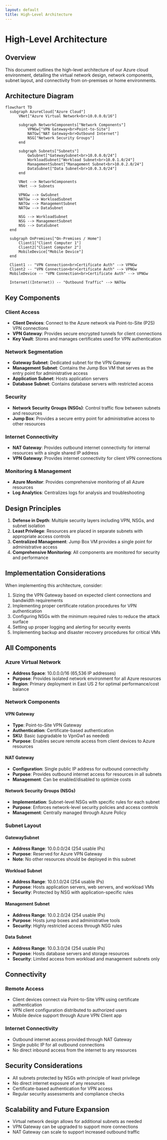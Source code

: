 ```yaml
---
layout: default
title: High-Level Architecture
---
```


# High-Level Architecture

## Overview
This document outlines the high-level architecture of our Azure cloud environment, detailing the virtual network design, network components, subnet layout, and connectivity from on-premises or home environments.

## Architecture Diagram

```mermaid
flowchart TD
  subgraph AzureCloud["Azure Cloud"]
      VNet["Azure Virtual Network<br>10.0.0.0/16"]
      
      subgraph NetworkComponents["Network Components"]
          VPNGw["VPN Gateway<br>Point-to-Site"]
          NATGw["NAT Gateway<br>Outbound Internet"]
          NSG["Network Security Groups"]
      end
      
      subgraph Subnets["Subnets"]
          GwSubnet["GatewaySubnet<br>10.0.0.0/24"]
          WorkloadSubnet["Workload Subnet<br>10.0.1.0/24"]
          ManagementSubnet["Management Subnet<br>10.0.2.0/24"]
          DataSubnet["Data Subnet<br>10.0.3.0/24"]
      end
      
      VNet --> NetworkComponents
      VNet --> Subnets
      
      VPNGw --> GwSubnet
      NATGw --> WorkloadSubnet
      NATGw --> ManagementSubnet
      NATGw --> DataSubnet
      
      NSG --> WorkloadSubnet
      NSG --> ManagementSubnet
      NSG --> DataSubnet
  end
  
  subgraph OnPremises["On-Premises / Home"]
      Client1["Client Computer 1"]
      Client2["Client Computer 2"]
      MobileDevice["Mobile Device"]
  end
  
  Client1 -- "VPN Connection<br>Certificate Auth" --> VPNGw
  Client2 -- "VPN Connection<br>Certificate Auth" --> VPNGw
  MobileDevice -- "VPN Connection<br>Certificate Auth" --> VPNGw
  
  Internet((Internet)) -- "Outbound Traffic" --> NATGw
```

## Key Components

### Client Access
- **Client Devices**: Connect to the Azure network via Point-to-Site (P2S) VPN connections
- **VPN Gateway**: Provides secure encrypted tunnels for client connections
- **Key Vault**: Stores and manages certificates used for VPN authentication

### Network Segmentation
- **Gateway Subnet**: Dedicated subnet for the VPN Gateway
- **Management Subnet**: Contains the Jump Box VM that serves as the entry point for administrative access
- **Application Subnet**: Hosts application servers
- **Database Subnet**: Contains database servers with restricted access

### Security
- **Network Security Groups (NSGs)**: Control traffic flow between subnets and resources
- **Jump Box**: Provides a secure entry point for administrative access to other resources

### Internet Connectivity
- **NAT Gateway**: Provides outbound internet connectivity for internal resources with a single shared IP address
- **VPN Gateway**: Provides internet connectivity for client VPN connections

### Monitoring & Management
- **Azure Monitor**: Provides comprehensive monitoring of all Azure resources
- **Log Analytics**: Centralizes logs for analysis and troubleshooting

## Design Principles

1. **Defense in Depth**: Multiple security layers including VPN, NSGs, and subnet isolation
2. **Least Privilege**: Resources are placed in separate subnets with appropriate access controls
3. **Centralized Management**: Jump Box VM provides a single point for administrative access
4. **Comprehensive Monitoring**: All components are monitored for security and performance

## Implementation Considerations

When implementing this architecture, consider:

1. Sizing the VPN Gateway based on expected client connections and bandwidth requirements
2. Implementing proper certificate rotation procedures for VPN authentication
3. Configuring NSGs with the minimum required rules to reduce the attack surface
4. Setting up proper logging and alerting for security events
5. Implementing backup and disaster recovery procedures for critical VMs

## All Components

### Azure Virtual Network
- **Address Space**: 10.0.0.0/16 (65,536 IP addresses)
- **Purpose**: Provides isolated network environment for all Azure resources
- **Region**: Primary deployment in East US 2 for optimal performance/cost balance

### Network Components

#### VPN Gateway
- **Type**: Point-to-Site VPN Gateway
- **Authentication**: Certificate-based authentication
- **SKU**: Basic (upgradable to VpnGw1 as needed)
- **Purpose**: Enables secure remote access from client devices to Azure resources

#### NAT Gateway
- **Configuration**: Single public IP address for outbound connectivity
- **Purpose**: Provides outbound internet access for resources in all subnets
- **Management**: Can be enabled/disabled to optimize costs

#### Network Security Groups (NSGs)
- **Implementation**: Subnet-level NSGs with specific rules for each subnet
- **Purpose**: Enforces network-level security policies and access controls
- **Management**: Centrally managed through Azure Policy

### Subnet Layout

#### GatewaySubnet
- **Address Range**: 10.0.0.0/24 (254 usable IPs)
- **Purpose**: Reserved for Azure VPN Gateway
- **Note**: No other resources should be deployed in this subnet

#### Workload Subnet
- **Address Range**: 10.0.1.0/24 (254 usable IPs)
- **Purpose**: Hosts application servers, web servers, and workload VMs
- **Security**: Protected by NSG with application-specific rules

#### Management Subnet
- **Address Range**: 10.0.2.0/24 (254 usable IPs)
- **Purpose**: Hosts jump boxes and administrative tools
- **Security**: Highly restricted access through NSG rules

#### Data Subnet
- **Address Range**: 10.0.3.0/24 (254 usable IPs)
- **Purpose**: Hosts database servers and storage resources
- **Security**: Limited access from workload and management subnets only

## Connectivity

### Remote Access
- Client devices connect via Point-to-Site VPN using certificate authentication
- VPN client configuration distributed to authorized users
- Mobile device support through Azure VPN Client app

### Internet Connectivity
- Outbound internet access provided through NAT Gateway
- Single public IP for all outbound connections
- No direct inbound access from the internet to any resources

## Security Considerations
- All subnets protected by NSGs with principle of least privilege
- No direct internet exposure of any resources
- Certificate-based authentication for VPN access
- Regular security assessments and compliance checks

## Scalability and Future Expansion
- Virtual network design allows for additional subnets as needed
- VPN Gateway can be upgraded to support more connections
- NAT Gateway can scale to support increased outbound traffic
